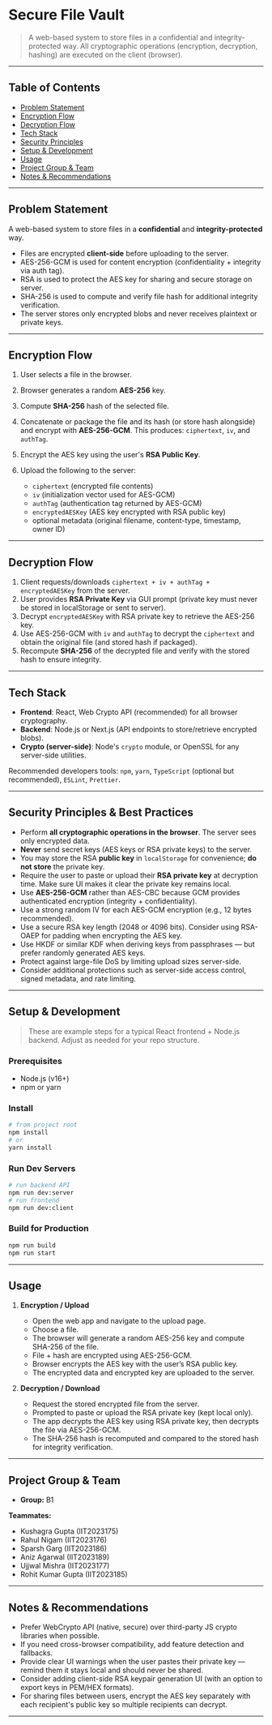 # Secure File Vault

> A web-based system to store files in a confidential and integrity-protected way. All cryptographic operations (encryption, decryption, hashing) are executed on the client (browser).

---

## Table of Contents

* [Problem Statement](#problem-statement)
* [Encryption Flow](#encryption-flow)
* [Decryption Flow](#decryption-flow)
* [Tech Stack](#tech-stack)
* [Security Principles](#security-principles)
* [Setup & Development](#setup--development)
* [Usage](#usage)
* [Project Group & Team](#project-group--team)
* [Notes & Recommendations](#notes--recommendations)

---

## Problem Statement

A web-based system to store files in a **confidential** and **integrity-protected** way.

* Files are encrypted **client-side** before uploading to the server.
* AES-256-GCM is used for content encryption (confidentiality + integrity via auth tag).
* RSA is used to protect the AES key for sharing and secure storage on server.
* SHA-256 is used to compute and verify file hash for additional integrity verification.
* The server stores only encrypted blobs and never receives plaintext or private keys.

---

## Encryption Flow

1. User selects a file in the browser.
2. Browser generates a random **AES-256** key.
3. Compute **SHA-256** hash of the selected file.
4. Concatenate or package the file and its hash (or store hash alongside) and encrypt with **AES-256-GCM**. This produces: `ciphertext`, `iv`, and `authTag`.
5. Encrypt the AES key using the user's **RSA Public Key**.
6. Upload the following to the server:

   * `ciphertext` (encrypted file contents)
   * `iv` (initialization vector used for AES-GCM)
   * `authTag` (authentication tag returned by AES-GCM)
   * `encryptedAESKey` (AES key encrypted with RSA public key)
   * optional metadata (original filename, content-type, timestamp, owner ID)

---

## Decryption Flow

1. Client requests/downloads `ciphertext + iv + authTag + encryptedAESKey` from the server.
2. User provides **RSA Private Key** via GUI prompt (private key must never be stored in localStorage or sent to server).
3. Decrypt `encryptedAESKey` with RSA private key to retrieve the AES-256 key.
4. Use AES-256-GCM with `iv` and `authTag` to decrypt the `ciphertext` and obtain the original file (and stored hash if packaged).
5. Recompute **SHA-256** of the decrypted file and verify with the stored hash to ensure integrity.

---

## Tech Stack

* **Frontend**: React, Web Crypto API (recommended) for all browser cryptography.
* **Backend**: Node.js or Next.js (API endpoints to store/retrieve encrypted blobs).
* **Crypto (server-side)**: Node's `crypto` module, or OpenSSL for any server-side utilities.

Recommended developers tools: `npm`, `yarn`, `TypeScript` (optional but recommended), `ESLint`, `Prettier`.

---

## Security Principles & Best Practices

* Perform **all cryptographic operations in the browser**. The server sees only encrypted data.
* **Never** send secret keys (AES keys or RSA private keys) to the server.
* You may store the RSA **public key** in `localStorage` for convenience; **do not store** the private key.
* Require the user to paste or upload their **RSA private key** at decryption time. Make sure UI makes it clear the private key remains local.
* Use **AES-256-GCM** rather than AES-CBC because GCM provides authenticated encryption (integrity + confidentiality).
* Use a strong random IV for each AES-GCM encryption (e.g., 12 bytes recommended).
* Use a secure RSA key length (2048 or 4096 bits). Consider using RSA-OAEP for padding when encrypting the AES key.
* Use HKDF or similar KDF when deriving keys from passphrases — but prefer randomly generated AES keys.
* Protect against large-file DoS by limiting upload sizes server-side.
* Consider additional protections such as server-side access control, signed metadata, and rate limiting.

---

## Setup & Development

> These are example steps for a typical React frontend + Node.js backend. Adjust as needed for your repo structure.

### Prerequisites

* Node.js (v16+)
* npm or yarn

### Install

```bash
# from project root
npm install
# or
yarn install
```

### Run Dev Servers

```bash
# run backend API
npm run dev:server
# run frontend
npm run dev:client
```

### Build for Production

```bash
npm run build
npm run start
```

---

## Usage

1. **Encryption / Upload**

   * Open the web app and navigate to the upload page.
   * Choose a file.
   * The browser will generate a random AES-256 key and compute SHA-256 of the file.
   * File + hash are encrypted using AES-256-GCM.
   * Browser encrypts the AES key with the user’s RSA public key.
   * The encrypted data and encrypted key are uploaded to the server.

2. **Decryption / Download**

   * Request the stored encrypted file from the server.
   * Prompted to paste or upload the RSA private key (kept local only).
   * The app decrypts the AES key using RSA private key, then decrypts the file via AES-256-GCM.
   * The SHA-256 hash is recomputed and compared to the stored hash for integrity verification.

---

## Project Group & Team

* **Group:** B1

**Teammates:**

* Kushagra Gupta (IIT2023175)
* Rahul Nigam (IIT2023176)
* Sparsh Garg (IIT2023186)
* Aniz Agarwal (IIT2023189)
* Ujjwal Mishra (IIT2023177)
* Rohit Kumar Gupta (IIT2023185)

---

## Notes & Recommendations

* Prefer WebCrypto API (native, secure) over third-party JS crypto libraries when possible.
* If you need cross-browser compatibility, add feature detection and fallbacks.
* Provide clear UI warnings when the user pastes their private key — remind them it stays local and should never be shared.
* Consider adding client-side RSA keypair generation UI (with an option to export keys in PEM/HEX formats).
* For sharing files between users, encrypt the AES key separately with each recipient's public key so multiple recipients can decrypt.

---

